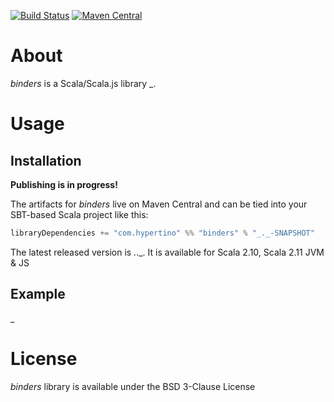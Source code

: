 [![Build Status](https://travis-ci.org/hypertino/binders.svg)](https://travis-ci.org/hypertino/binders)
[![Maven Central](https://maven-badges.herokuapp.com/maven-central/com.hypertino/binders/badge.svg)](https://maven-badges.herokuapp.com/maven-central/com.hypertino/binders)

# About

_binders_ is a Scala/Scala.js library _.

# Usage

## Installation

**Publishing is in progress!**

The artifacts for _binders_ live on Maven Central and can be tied into your SBT-based Scala project like this:

```sbt
libraryDependencies += "com.hypertino" %% "binders" % "_._-SNAPSHOT"
```

The latest released version is _._._. It is available for Scala 2.10, Scala 2.11 JVM & JS

## Example

_

# License

_binders_ library is available under the BSD 3-Clause License

